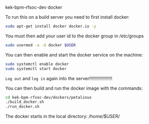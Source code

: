kek-bpm-rfsoc-dev docker

To run this on a build server you need to first install docker:
```bash
sudo apt-get install docker docker.io -y
```

You must then add your user id to the docker group in /etc/groups
```bash
sudo usermod -a -G docker $USER
```

You can then enable and start the docker service on the machine:
```bash
sudo systemctl enable docker
sudo systemctl start docker
```

`Log out` and `log in` again into the server!!!!!!!!!!!!!!!!!!

You can then build and run the docker image with the commands:

```bash
cd kek-bpm-rfsoc-dev/dockers/petalinux
./build_docker.sh
./run_docker.sh
```

The docker starts in the local directory: /home/$USER/
